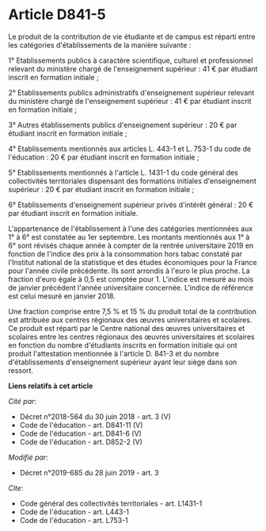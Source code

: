 # Article D841-5

Le produit de la contribution de vie étudiante et de campus est réparti entre les catégories d'établissements de la manière
suivante :

1° Etablissements publics à caractère scientifique, culturel et professionnel relevant du ministère chargé de l'enseignement
supérieur : 41 € par étudiant inscrit en formation initiale ;

2° Etablissements publics administratifs d'enseignement supérieur relevant du ministère chargé de l'enseignement supérieur :
41 € par étudiant inscrit en formation initiale ;

3° Autres établissements publics d'enseignement supérieur : 20 € par étudiant inscrit en formation initiale ;

4° Etablissements mentionnés aux articles L. 443-1 et L. 753-1 du code de l'éducation : 20 € par étudiant inscrit en
formation initiale ;

5° Etablissements mentionnés à l'article L. 1431-1 du code général des collectivités territoriales dispensant des formations
initiales d'enseignement supérieur : 20 € par étudiant inscrit en formation initiale ;

6° Etablissements d'enseignement supérieur privés d'intérêt général : 20 € par étudiant inscrit en formation initiale.

L'appartenance de l'établissement à l'une des catégories mentionnées aux 1° à 6° est constatée au 1er septembre. Les montants
mentionnés aux 1° à 6° sont révisés chaque année à compter de la rentrée universitaire 2019 en fonction de l'indice des prix
à la consommation hors tabac constaté par l'Institut national de la statistique et des études économiques pour la France pour
l'année civile précédente. Ils sont arrondis à l'euro le plus proche. La fraction d'euro égale à 0,5 est comptée pour 1.
L'indice est mesuré au mois de janvier précédent l'année universitaire concernée. L'indice de référence est celui mesuré en
janvier 2018.

Une fraction comprise entre 7,5 % et 15 % du produit total de la contribution est attribuée aux centres régionaux des œuvres
universitaires et scolaires. Ce produit est réparti par le Centre national des œuvres universitaires et scolaires entre les
centres régionaux des œuvres universitaires et scolaires en fonction du nombre d'étudiants inscrits en formation initiale qui
ont produit l'attestation mentionnée à l'article D. 841-3 et du nombre d'établissements d'enseignement supérieur ayant leur
siège dans son ressort.

**Liens relatifs à cet article**

_Cité par_:

  - Décret n°2018-564 du 30 juin 2018 - art. 3 (V)
  - Code de l'éducation - art. D841-11 (V)
  - Code de l'éducation - art. D841-6 (V)
  - Code de l'éducation - art. D852-2 (V)

_Modifié par_:

  - Décret n°2019-685 du 28 juin 2019 - art. 3

_Cite_:

  - Code général des collectivités territoriales - art. L1431-1
  - Code de l'éducation - art. L443-1
  - Code de l'éducation - art. L753-1
